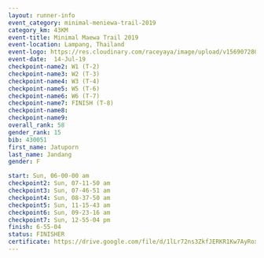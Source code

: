 ```yaml
---
layout: runner-info 
event_category: minimal-meniewa-trail-2019 
category_km: 43KM 
event-title: Minimal Maewa Trail 2019 
event-location: Lampang, Thailand 
event-logo: https://res.cloudinary.com/raceyaya/image/upload/v1569072805/logo/minimal-trail_ktnvsp.jpg 
event-date:  14-Jul-19 
checkpoint-name2: W1 (T-2) 
checkpoint-name3: W2 (T-3) 
checkpoint-name4: W3 (T-4) 
checkpoint-name5: W5 (T-6) 
checkpoint-name6: W6 (T-7) 
checkpoint-name7: FINISH (T-8) 
checkpoint-name8: 
checkpoint-name9: 
overall_rank: 58
gender_rank: 15
bib: 430051
first_name: Jatuporn
last_name: Jandang
gender: F

start: Sun, 06-00-00 am
checkpoint2: Sun, 07-11-50 am
checkpoint3: Sun, 07-46-51 am
checkpoint4: Sun, 08-37-50 am
checkpoint5: Sun, 11-15-43 am
checkpoint6: Sun, 09-23-16 am
checkpoint7: Sun, 12-55-04 pm
finish: 6-55-04
status: FINISHER
certificate: https://drive.google.com/file/d/1lLr72ns3ZkfJERKR1Kw7AyRoxAEPtfbR/view?usp=sharing
---
```

